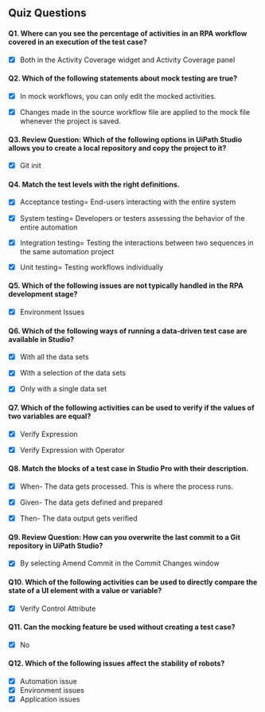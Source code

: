 ## Quiz Questions

#### Q1. Where can you see the percentage of activities in an RPA workflow covered in an execution of the test case?
- [x] Both in the Activity Coverage widget and Activity Coverage panel

#### Q2. Which of the following statements about mock testing are true?
- [x] In mock workflows, you can only edit the mocked activities.
- [x] Changes made in the source workflow file are applied to the mock file whenever the project is saved.


#### Q3. Review Question: Which of the following options in UiPath Studio allows you to create a local repository and copy the project to it?
- [x] Git init


#### Q4. Match the test levels with the right definitions.
- [x] Acceptance testing= End-users interacting with the entire system
- [x] System testing= Developers or testers assessing the behavior of the entire automation
- [x] Integration testing= Testing the interactions between two sequences in the same automation project
- [x] Unit testing= Testing workflows individually


#### Q5. Which of the following issues are not typically handled in the RPA development stage?
- [x] Environment Issues


#### Q6. Which of the following ways of running a data-driven test case are available in Studio?
- [x] With all the data sets
- [x] With a selection of the data sets
- [x] Only with a single data set


#### Q7. Which of the following activities can be used to verify if the values of two variables are equal?
- [x] Verify Expression
- [x] Verify Expression with Operator


#### Q8. Match the blocks of a test case in Studio Pro with their description.
- [x] When- The data gets processed. This is where the process runs.
- [x] Given- The data gets defined and prepared
- [x] Then- The data output gets verified


#### Q9. Review Question: How can you overwrite the last commit to a Git repository in UiPath Studio?
- [x] By selecting Amend Commit in the Commit Changes window


#### Q10. Which of the following activities can be used to directly compare the state of a UI element with a value or variable?
- [x] Verify Control Attribute


#### Q11. Can the mocking feature be used without creating a test case?
- [x] No


#### Q12. Which of the following issues affect the stability of robots?
- [x] Automation issue
- [x] Environment issues
- [x] Application issues
